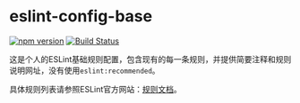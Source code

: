 # eslint-config-base

[![npm version](https://img.shields.io/npm/v/@smartshallot/eslint-config-base.svg?style=flat)](https://www.npmjs.com/package/@smartshallot/eslint-config-base)
[![Build Status](https://travis-ci.org/gaoxiaosong/eslint-config-base.svg?branch=master)](https://travis-ci.org/gaoxiaosong/eslint-config-base)

这是个人的ESLint基础规则配置，包含现有的每一条规则，并提供简要注释和规则说明网址，没有使用`eslint:recommended`。

具体规则列表请参照ESLint官方网站：[规则文档](http://eslint.cn/docs/rules/)。